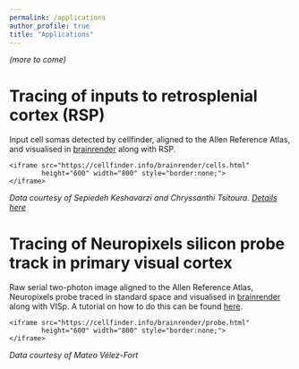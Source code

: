 ```yaml
---
permalink: /applications
author_profile: true
title: "Applications"
---
```


*(more to come)*


# Tracing of inputs to retrosplenial cortex (RSP)
Input cell somas detected by cellfinder, aligned to the Allen Reference Atlas, 
and visualised in [brainrender](https://github.com/brainglobe/brainrender) along 
with RSP.


<html> 
  
<body> 
  
    <iframe src="https://cellfinder.info/brainrender/cells.html" 
            height="600" width="800" style="border:none;"> 
    </iframe> 
  
</body> 
  
</html> 


_Data courtesy of Sepiedeh Keshavarzi and Chryssanthi Tsitoura. [Details here](https://www.youtube.com/watch?v=pMHP0o-KsoQ)_


# Tracing of Neuropixels silicon probe track in primary visual cortex
Raw serial two-photon image aligned to the Allen Reference Atlas, Neuropixels probe traced in standard space
and visualised in [brainrender](https://github.com/brainglobe/brainrender) along 
with VISp. A tutorial on how to do this can be found 
[here](https://docs.brainglobe.info/brainreg-segment/applications/silicon-probe-tracking).

<html> 
  
<body> 
  
    <iframe src="https://cellfinder.info/brainrender/probe.html" 
            height="600" width="800" style="border:none;"> 
    </iframe> 
  
</body> 
  
</html> 
<html> 
<em>Data courtesy of Mateo V&eacute;lez-Fort</em>
</html>

